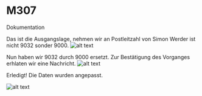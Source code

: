 # M307
Dokumentation


Das ist die Ausgangslage, nehmen wir an Postleitzahl von Simon Werder ist nicht 9032 sonder 9000.
![alt text](Assets/Dokumentation/Original.jpg)


Nun haben wir 9032 durch 9000 ersetzt. Zur Bestätigung des Vorganges erhlaten wir eine Nachricht.
![alt text](Assets/Dokumentation/Änderung.jpg)

Erledigt! Die Daten wurden angepasst.

![alt text](Assets/Dokumentation/Änderungübernommen.jpg)
